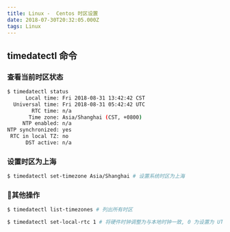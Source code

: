 ```yaml
---
title: Linux -  Centos 时区设置
date: 2018-07-30T20:32:05.000Z
tags: Linux
---
```

## timedatectl 命令


### 查看当前时区状态
```bash
$ timedatectl status
      Local time: Fri 2018-08-31 13:42:42 CST
  Universal time: Fri 2018-08-31 05:42:42 UTC
        RTC time: n/a
       Time zone: Asia/Shanghai (CST, +0800)
     NTP enabled: n/a
NTP synchronized: yes
 RTC in local TZ: no
      DST active: n/a
```

### 设置时区为上海
```bash
$ timedatectl set-timezone Asia/Shanghai # 设置系统时区为上海
```

### 其他操作
```bash
$ timedatectl list-timezones # 列出所有时区

$ timedatectl set-local-rtc 1 # 将硬件时钟调整为与本地时钟一致, 0 为设置为 UTC 时间

```